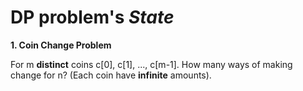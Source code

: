 # DP problem's *State*

**1. Coin Change Problem**

For m **distinct** coins c[0], c[1], ..., c[m-1]. How many ways of making change for n? (Each coin have **infinite** amounts).

